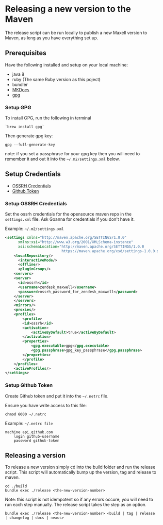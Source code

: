 # Releasing a new version to the Maven
The release script can be run locally to publish a new Maxell version to Maven, as long as you have everything set up.

## Prerequisites
Have the following installed and setup on your local machine:

- java 8
- ruby (The same Ruby version as this poject)
- bundler
- [MKDocs](https://www.mkdocs.org)
- [gpg](#setup-gpg)

### Setup GPG
To install GPG, run the following in terminal
```shell
`brew install gpg`
```

Then generate gpg key:
```shell
gpg --full-generate-key
``` 

note: if you set a passphrase for your gpg key then you will need to remember it and out it into the `~/.m2/settings.xml` below.

## Setup Credentials

- [OSSRH Credentials](#setup-ossrh-credentials)
- [Github Token](#setup-github-token)

### Setup OSSRH Credentials
Set the ossrh credentials for the opensource maven repo in the `settings.xml` file. Ask Goanna for credentials if you don't have it.

Example: `~/.m2/settings.xml`
```xml
<settings xmlns="http://maven.apache.org/SETTINGS/1.0.0"
      xmlns:xsi="http://www.w3.org/2001/XMLSchema-instance"
      xsi:schemaLocation="http://maven.apache.org/SETTINGS/1.0.0
                          https://maven.apache.org/xsd/settings-1.0.0.xsd">
    <localRepository/>
      <interactiveMode/>
      <offline/>
      <pluginGroups/>
    <servers>
    <server>
      <id>ossrh</id>
      <username>zendesk_maxwell</username>
      <password>ossrh_password_for_zendesk_maxwell</password>
    </server>
    </servers>
    <mirrors/>
    <proxies/>
    <profiles>
        <profile>
        <id>ossrh</id>
        <activation>
            <activeByDefault>true</activeByDefault>
        </activation>
        <properties>
            <gpg.executable>gpg</gpg.executable>
            <gpg.passphrase>gpg_key_passphrase</gpg.passphrase>
        </properties>
        </profile>
    </profiles>
    <activeProfiles/>
</settings>

```

### Setup Github Token
Create Github token and put it into the `~/.netrc` file. 

Ensure you have write access to this file:
```shell
chmod 6000 ~/.netrc
```

Example: `~/.netrc file`
```
machine api.github.com
    login github-username
    password github-token
```

## Releasing a version
To release a new version simply cd into the build folder and run the release script. This script will automatically bump up the version, tag and release to maven. 

```shell
cd ./build
bundle exec ./release <the-new-version-number>
```

Note: this script is not idempotent so if any errors occure, you will need to run each step manually. The release script takes the step as an option.

```shell
bundle exec ./release <the-new-version-number> <build | tag | release | changelog | docs | nexus>
```
